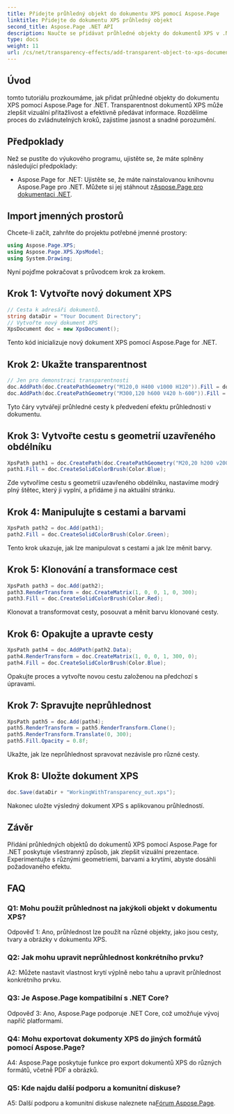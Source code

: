 ```yaml
---
title: Přidejte průhledný objekt do dokumentu XPS pomocí Aspose.Page
linktitle: Přidejte do dokumentu XPS průhledný objekt
second_title: Aspose.Page .NET API
description: Naučte se přidávat průhledné objekty do dokumentů XPS v .NET pomocí Aspose.Page. Vylepšete vizuální přitažlivost pomocí pokynů krok za krokem.
type: docs
weight: 11
url: /cs/net/transparency-effects/add-transparent-object-to-xps-document/
---
```

## Úvod

tomto tutoriálu prozkoumáme, jak přidat průhledné objekty do dokumentu XPS pomocí Aspose.Page for .NET. Transparentnost dokumentů XPS může zlepšit vizuální přitažlivost a efektivně předávat informace. Rozdělíme proces do zvládnutelných kroků, zajistíme jasnost a snadné porozumění.

## Předpoklady

Než se pustíte do výukového programu, ujistěte se, že máte splněny následující předpoklady:

-  Aspose.Page for .NET: Ujistěte se, že máte nainstalovanou knihovnu Aspose.Page pro .NET. Můžete si jej stáhnout z[Aspose.Page pro dokumentaci .NET](https://reference.aspose.com/page/net/).

## Import jmenných prostorů

Chcete-li začít, zahrňte do projektu potřebné jmenné prostory:

```csharp
using Aspose.Page.XPS;
using Aspose.Page.XPS.XpsModel;
using System.Drawing;
```

Nyní pojďme pokračovat s průvodcem krok za krokem.

## Krok 1: Vytvořte nový dokument XPS

```csharp
// Cesta k adresáři dokumentů.
string dataDir = "Your Document Directory";
// Vytvořte nový dokument XPS
XpsDocument doc = new XpsDocument();
```

Tento kód inicializuje nový dokument XPS pomocí Aspose.Page for .NET.

## Krok 2: Ukažte transparentnost

```csharp
// Jen pro demonstraci transparentnosti
doc.AddPath(doc.CreatePathGeometry("M120,0 H400 v1000 H120")).Fill = doc.CreateSolidColorBrush(Color.Gray);
doc.AddPath(doc.CreatePathGeometry("M300,120 h600 V420 h-600")).Fill = doc.CreateSolidColorBrush(Color.Gray);
```

Tyto čáry vytvářejí průhledné cesty k předvedení efektu průhlednosti v dokumentu.

## Krok 3: Vytvořte cestu s geometrií uzavřeného obdélníku

```csharp
XpsPath path1 = doc.CreatePath(doc.CreatePathGeometry("M20,20 h200 v200 h-200 z"));
path1.Fill = doc.CreateSolidColorBrush(Color.Blue);
```

Zde vytvoříme cestu s geometrií uzavřeného obdélníku, nastavíme modrý plný štětec, který ji vyplní, a přidáme ji na aktuální stránku.

## Krok 4: Manipulujte s cestami a barvami

```csharp
XpsPath path2 = doc.Add(path1);
path2.Fill = doc.CreateSolidColorBrush(Color.Green);
```

Tento krok ukazuje, jak lze manipulovat s cestami a jak lze měnit barvy.

## Krok 5: Klonování a transformace cest

```csharp
XpsPath path3 = doc.Add(path2);
path3.RenderTransform = doc.CreateMatrix(1, 0, 0, 1, 0, 300);
path3.Fill = doc.CreateSolidColorBrush(Color.Red);
```

Klonovat a transformovat cesty, posouvat a měnit barvu klonované cesty.

## Krok 6: Opakujte a upravte cesty

```csharp
XpsPath path4 = doc.AddPath(path2.Data);
path4.RenderTransform = doc.CreateMatrix(1, 0, 0, 1, 300, 0);
path4.Fill = doc.CreateSolidColorBrush(Color.Blue);
```

Opakujte proces a vytvořte novou cestu založenou na předchozí s úpravami.

## Krok 7: Spravujte neprůhlednost

```csharp
XpsPath path5 = doc.Add(path4);
path5.RenderTransform = path5.RenderTransform.Clone();
path5.RenderTransform.Translate(0, 300);
path5.Fill.Opacity = 0.8f;
```

Ukažte, jak lze neprůhlednost spravovat nezávisle pro různé cesty.

## Krok 8: Uložte dokument XPS

```csharp
doc.Save(dataDir + "WorkingWithTransparency_out.xps");
```

Nakonec uložte výsledný dokument XPS s aplikovanou průhledností.

## Závěr

Přidání průhledných objektů do dokumentů XPS pomocí Aspose.Page for .NET poskytuje všestranný způsob, jak zlepšit vizuální prezentace. Experimentujte s různými geometriemi, barvami a krytími, abyste dosáhli požadovaného efektu.

## FAQ

### Q1: Mohu použít průhlednost na jakýkoli objekt v dokumentu XPS?

Odpověď 1: Ano, průhlednost lze použít na různé objekty, jako jsou cesty, tvary a obrázky v dokumentu XPS.

### Q2: Jak mohu upravit neprůhlednost konkrétního prvku?

A2: Můžete nastavit vlastnost krytí výplně nebo tahu a upravit průhlednost konkrétního prvku.

### Q3: Je Aspose.Page kompatibilní s .NET Core?

Odpověď 3: Ano, Aspose.Page podporuje .NET Core, což umožňuje vývoj napříč platformami.

### Q4: Mohu exportovat dokumenty XPS do jiných formátů pomocí Aspose.Page?

A4: Aspose.Page poskytuje funkce pro export dokumentů XPS do různých formátů, včetně PDF a obrázků.

### Q5: Kde najdu další podporu a komunitní diskuse?

 A5: Další podporu a komunitní diskuse naleznete na[Fórum Aspose.Page](https://forum.aspose.com/c/page/39).
